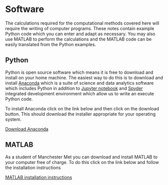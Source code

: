 # Software

The calculations required for the computational methods covered here will require the writing of computer programs. These notes contain example Python code which you can enter and adapt as necessary. You may also use MATLAB to perform the calculations and the MATLAB code can be easily translated from the Python examples.

## Python 

Python is open source software which means it is free to download and install on your home machine. The easiest way to do this is to download and install <a href="https://www.anaconda.com/" target="_blank">Anaconda</a> which is a suite of science and data analytics software which includes Python in addition to <a href="https://jupyter.org/" target="_blank">Jupyter notebook</a> and <a href="https://www.spyder-ide.org/" target="_blank">Spyder</a> integrated development environment which allow us to write an execute Python code. 

To install Anaconda click on the link below and then click on the download button. This should download the installer appropriate for your operating system. 

<a href="https://www.anaconda.com/" target="_blank">Download Anaconda</a> 

## MATLAB


As a student of Manchester Met you can download and install MATLAB to your computer free of charge. To do this click on the link below and follow the installation instructions

<a href="https://www.mmu.ac.uk/about-us/professional-services/isds/software/software-download-centre/matlab.php" target="_blank">MATLAB installation instructions</a>